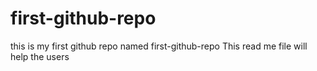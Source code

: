 # first-github-repo
this is my first github repo named first-github-repo
This read me file will help the users
